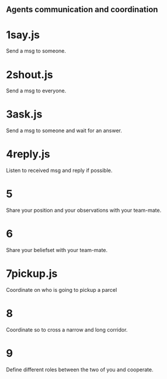 
## Agents communication and coordination


# 1say.js
Send a msg to someone.

# 2shout.js
Send a msg to everyone.

# 3ask.js
Send a msg to someone and wait for an answer.

# 4reply.js
Listen to received msg and reply if possible.

# 5
Share your position and your observations with your team-mate.

# 6
Share your beliefset with your team-mate.

# 7pickup.js
Coordinate on who is going to pickup a parcel

# 8
Coordinate so to cross a narrow and long corridor.

# 9
Define different roles between the two of you and cooperate.